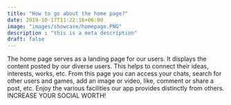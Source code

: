 ```yaml
---
title: "How to go about the home page?"
date: 2019-10-17T11:22:16+06:00
image: "images/showcase/homepage.PNG"
description : "this is a meta description"
draft: false
---
```


The home page serves as a landing page for our users. It displays the content posted by our diverse users. This helps to connect their ideas, interests, works, etc. From this page you can access your chats, search for other users and games, add an image or video, like, comment or share a post, etc. Enjoy the various facilities our app provides distinctly from others. INCREASE YOUR SOCIAL WORTH!